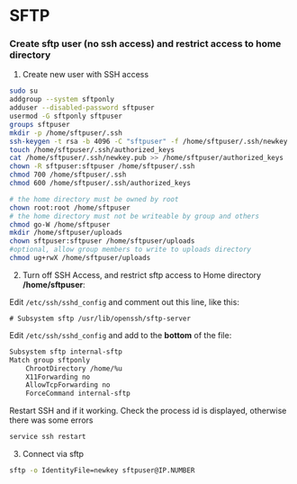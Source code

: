 # SFTP

### Create sftp user (no ssh access) and restrict access to home directory

1) Create new user with SSH access
```sh
sudo su
addgroup --system sftponly
adduser --disabled-password sftpuser
usermod -G sftponly sftpuser
groups sftpuser
mkdir -p /home/sftpuser/.ssh
ssh-keygen -t rsa -b 4096 -C "sftpuser" -f /home/sftpuser/.ssh/newkey
touch /home/sftpuser/.ssh/authorized_keys
cat /home/sftpuser/.ssh/newkey.pub >> /home/sftpuser/authorized_keys
chown -R sftpuser:sftpuser /home/sftpuser/.ssh
chmod 700 /home/sftpuser/.ssh
chmod 600 /home/sftpuser/.ssh/authorized_keys

# the home directory must be owned by root
chown root:root /home/sftpuser
# the home directory must not be writeable by group and others
chmod go-W /home/sftpuser
mkdir /home/sftpuser/uploads
chown sftpuser:sftpuser /home/sftpuser/uploads
#optional, allow group members to write to uploads directory
chmod ug+rwX /home/sftpuser/uploads
```

2) Turn off SSH Access, and restrict sftp access to Home directory **/home/sftpuser**:

Edit `/etc/ssh/sshd_config` and comment out this line, like this:
```
# Subsystem sftp /usr/lib/openssh/sftp-server
```

Edit `/etc/ssh/sshd_config` and add to the **bottom** of the file:
```sh
Subsystem sftp internal-sftp
Match group sftponly
    ChrootDirectory /home/%u
    X11Forwarding no
    AllowTcpForwarding no
    ForceCommand internal-sftp

```
Restart SSH and if it working.  Check the process id is displayed, otherwise there was some errors
```sh
service ssh restart
```

3) Connect via sftp
```sh
sftp -o IdentityFile=newkey sftpuser@IP.NUMBER

```
